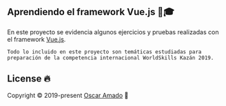 ## Aprendiendo el framework Vue.js 👨🎓

En este proyecto se evidencia algunos ejercicios y pruebas realizadas con el framework [Vue.js](https://vuejs.org/).

```
Todo lo incluido en este proyecto son temáticas estudiadas para preparación de la competencia internacional WorldSkills Kazán 2019.
```

## License 🔥
Copyright © 2019-present [Oscar Amado](https://github.com/ofaaoficial) 🧔